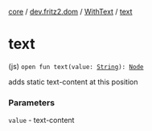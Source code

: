 [core](../../index.md) / [dev.fritz2.dom](../index.md) / [WithText](index.md) / [text](./text.md)

# text

(js) `open fun text(value: `[`String`](https://kotlinlang.org/api/latest/jvm/stdlib/kotlin/-string/index.html)`): `[`Node`](https://kotlinlang.org/api/latest/jvm/stdlib/org.w3c.dom/-node/index.html)

adds static text-content at this position

### Parameters

`value` - text-content